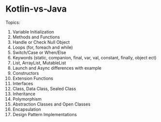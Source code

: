 # Kotlin-vs-Java

Topics:
1) Variable Initialization
2) Methods and Functions
3) Handle or Check Null Object
4) Loops (for, foreach and while)
5) Switch/Case or When/Else
6) Keywords (static, companion, final, var, val, constant, finally, object ect)
7) List, ArrayList, MutableList
8) Launch and Async differences with example
9) Constructors
10) Extension Functions
11) Interfaces
12) Class, Data Class, Sealed Class
13) Inheritance
14) Polymorphism
15) Abstraction Classes and Open Classes
16) Encapsulation
17) Design Pattern Implementations

